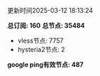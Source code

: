 更新时间2025-03-12 18:13:24

**总订阅: 160**
**总节点: 35484**
- vless节点: 7757
- hysteria2节点: 2

**google ping有效节点: 487**
